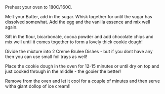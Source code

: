 Preheat your oven to 180C/160C.


Melt your Butter, add in the sugar. Whisk together for until the sugar has dissolved somewhat. Add the egg and the vanilla essence and mix well again.


Sift in the flour, bicarbonate, cocoa powder and add chocolate chips and mix well until it comes together to form a lovely thick cookie dough!


Divide the mixture into 2 Creme Brulee Dishes - but if you dont have any then you can use small foil trays as well!


Place the cookie dough in the oven for 12-15 minutes or until dry on top and just cooked through in the middle - the gooier the better!


Remove from the oven and let it cool for a couple of minutes and then serve witha giant dollop of ice cream!!